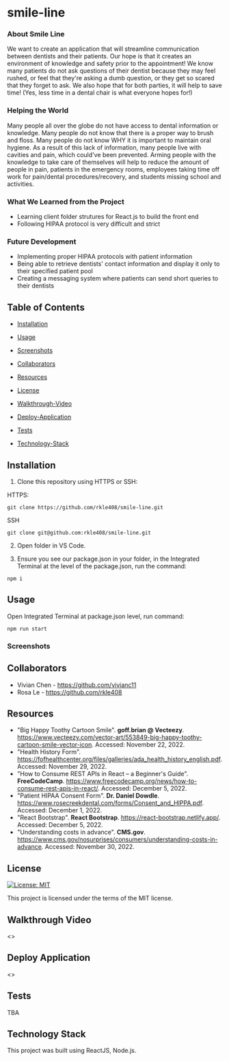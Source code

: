 # smile-line

### About Smile Line

We want to create an application that will streamline communication between dentists and their patients. Our hope is that it creates an environment of knowledge and safety prior to the appointment! We know many patients do not ask questions of their dentist because they may feel rushed, or feel that they're asking a dumb question, or they get so scared that they forget to ask. We also hope that for both parties, it will help to save time! (Yes, less time in a dental chair is what everyone hopes for!)

### Helping the World

Many people all over the globe do not have access to dental information or knowledge. Many people do not know that there is a proper way to brush and floss. Many people do not know WHY it is important to maintain oral hygiene. As a result of this lack of information, many people live with cavities and pain, which could've been prevented. Arming people with the knowledge to take care of themselves will help to reduce the amount of people in pain, patients in the emergency rooms, employees taking time off work for pain/dental procedures/recovery, and students missing school and activities.

### What We Learned from the Project

- Learning client folder strutures for React.js to build the front end
- Following HIPAA protocol is very difficult and strict

### Future Development

- Implementing proper HIPAA protocols with patient information
- Being able to retrieve dentists' contact information and display it only to their specified patient pool
- Creating a messaging system where patients can send short queries to their dentists

## Table of Contents

- [Installation](#installation)

- [Usage](#usage)

- [Screenshots](#screenshots)

- [Collaborators](#collaborators)

- [Resources](#resources)

- [License](#license)

- [Walkthrough-Video](#walkthrough-video)

- [Deploy-Application](#deploy-application)

- [Tests](#tests)

- [Technology-Stack](#technology-stack)

## Installation

1) Clone this repository using HTTPS or SSH:

HTTPS:
````
git clone https://github.com/rkle408/smile-line.git
````

SSH
````
git clone git@github.com:rkle408/smile-line.git
````
2) Open folder in VS Code.

3) Ensure you see our package.json in your folder, in the Integrated Terminal at the level of the package.json, run the command:
````
npm i
````

## Usage

Open Integrated Terminal at package.json level, run command:
````
npm run start
````

### Screenshots


## Collaborators

- Vivian Chen - <https://github.com/vivianc11>
- Rosa Le - <https://github.com/rkle408>

## Resources

- "Big Happy Toothy Cartoon Smile". <b>goff.brian @ Vecteezy</b>. <https://www.vecteezy.com/vector-art/553849-big-happy-toothy-cartoon-smile-vector-icon>. Accessed: November 22, 2022. 
- "Health History Form". <https://fofhealthcenter.org/files/galleries/ada_health_history_english.pdf>. Accessed: November 29, 2022.
- "How to Consume REST APIs in React – a Beginner's Guide". <b>FreeCodeCamp</b>. <https://www.freecodecamp.org/news/how-to-consume-rest-apis-in-react/>. Accessed: December 5, 2022.
- "Patient HIPAA Consent Form". <b>Dr. Daniel Dowdle</b>. <https://www.rosecreekdental.com/forms/Consent_and_HIPPA.pdf>. Accessed: December 1, 2022.
- "React Bootstrap". <b>React Bootstrap</b>. <https://react-bootstrap.netlify.app/>. Accessed: December 5, 2022.
- "Understanding costs in advance". <b>CMS.gov</b>. <https://www.cms.gov/nosurprises/consumers/understanding-costs-in-advance>. Accessed: November 30, 2022.

## License

[![License: MIT](https://img.shields.io/badge/License-MIT-yellow.svg)](https://opensource.org/licenses/MIT)

This project is licensed under the terms of the MIT license.

## Walkthrough Video

<>

## Deploy Application

<>


## Tests
TBA

## Technology Stack

This project was built using ReactJS, Node.js.